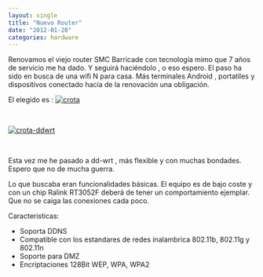 ```yaml
---
layout: single
title: "Nuevo Router"
date: "2012-01-20"
categories: hardware
---
```


Renovamos el viejo router SMC Barricade con tecnología mimo que 7 años de servicio me ha dado. Y seguirá haciéndolo , o eso espero. El paso ha sido en busca de una wifi N para casa. Más terminales Android , portatiles y dispositivos conectado hacía de la renovación una obligación.

El elegido es : [![crota](images/6725965085_1a951209ba_o.png)](https://www.flickr.com/photos/12949201@N08/6725965085/ "crota por sicotico, en Flickr")

 

[![crota-ddwrt](images/6725965097_027fedaa1a_o.png)](https://www.flickr.com/photos/12949201@N08/6725965097/ "crota-ddwrt por sicotico, en Flickr")

 

Esta vez me he pasado a dd-wrt , más flexible y con muchas bondades. Espero que no de mucha guerra.

Lo que buscaba eran funcionalidades básicas. El equipo es de bajo coste y con un chip Ralink RT3052F deberá de tener un comportamiento ejemplar. Que no se caiga las conexiones cada poco.

Caracteristicas:

- Soporta DDNS
- Compatible con los estandares de redes inalambrica 802.11b, 802.11g y 802.11n
- Soporte para DMZ
- Encriptaciones 128Bit WEP, WPA, WPA2
